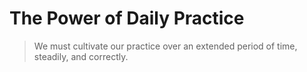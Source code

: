 # The Power of Daily Practice

> We must cultivate our practice over an extended period of time, steadily, and correctly.


